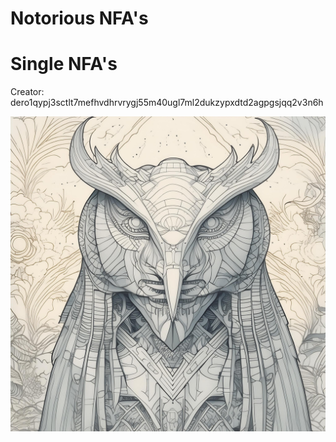 # Notorious NFA's

# Single NFA's


Creator: dero1qypj3sctlt7mefhvdhrvrygj55m40ugl7ml2dukzypxdtd2agpgsjqq2v3n6h

![Cover Art](https://github.com/Notoriousjoshyb/SingleNFA/blob/main/Vulcanlung.png?raw=true)
